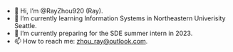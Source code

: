 - 👋 Hi, I’m @RayZhou920 (Ray).
- 🌱 I’m currently learning Information Systems in Northeastern Univerisity Seattle.
- 💞️ I’m currently preparing for the SDE summer intern in 2023.
- 📫 How to reach me: zhou_ray@outlook.com.

<!---
RayZhou920/RayZhou920 is a ✨ special ✨ repository because its `README.md` (this file) appears on your GitHub profile.
You can click the Preview link to take a look at your changes.
--->
